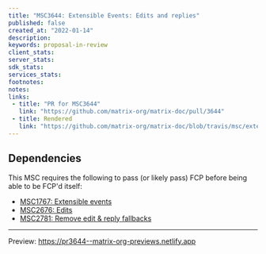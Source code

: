 ```yaml
---
title: "MSC3644: Extensible Events: Edits and replies"
published: false
created_at: "2022-01-14"
description:
keywords: proposal-in-review
client_stats:
server_stats:
sdk_stats:
services_stats:
footnotes:
notes:
links:
 - title: "PR for MSC3644"
   link: "https://github.com/matrix-org/matrix-doc/pull/3644"
 - title: Rendered
   link: "https://github.com/matrix-org/matrix-doc/blob/travis/msc/extev/replies-edits/proposals/3644-extensible-replies-edits.md"
---
```


## Dependencies

This MSC requires the following to pass (or likely pass) FCP before being able to be FCP'd itself:

* [MSC1767: Extensible events](https://github.com/matrix-org/matrix-doc/pull/1767)
* [MSC2676: Edits](https://github.com/matrix-org/matrix-doc/pull/2676)
* [MSC2781: Remove edit & reply fallbacks](https://github.com/matrix-org/matrix-doc/pull/2781)

----








<!-- Replace -->
Preview: https://pr3644--matrix-org-previews.netlify.app
<!-- Replace -->

